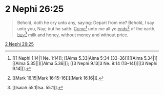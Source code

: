 # 2 Nephi 26:25

> Behold, doth he cry unto any, saying: Depart from me? Behold, I say unto you, Nay; but he saith: <u>Come</u>[^a] unto me all ye <u>ends</u>[^b] of the earth, <u>buy</u>[^c] milk and honey, without money and without price.

[2 Nephi 26:25](https://www.churchofjesuschrist.org/study/scriptures/bofm/2-ne/26?lang=eng&id=p25#p25)


[^a]: [[1 Nephi 1.14|1 Ne. 1:14]]; [[Alma 5.33|Alma 5:34 (33–36)]][[Alma 5.34|]][[Alma 5.35|]][[Alma 5.36|]]; [[3 Nephi 9.13|3 Ne. 9:14 (13–14)]][[3 Nephi 9.14|]].  
[^b]: [[Mark 16.15|Mark 16:15–16]][[Mark 16.16|]].  
[^c]: [[Isaiah 55.1|Isa. 55:1]].  
